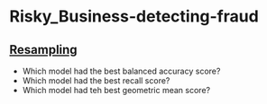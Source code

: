 # Risky_Business-detecting-fraud

## [Resampling](Instructions/Starter_Code/credit_risk_resampling.ipynb)
* Which model had the best balanced accuracy score?
* Which model had the best recall score?
* Which model had teh best geometric mean score?
